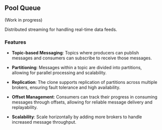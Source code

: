 ## Pool Queue 

(Work in progress)

Distributed streaming for handling real-time data feeds.

### Features

- **Topic-based Messaging**: Topics where producers can publish messages and consumers can subscribe to receive those messages.

- **Partitioning**: Messages within a topic are divided into partitions, allowing for parallel processing and scalability.

- **Replication**: The clone supports replication of partitions across multiple brokers, ensuring fault tolerance and high availability.

- **Offset Management**: Consumers can track their progress in consuming messages through offsets, allowing for reliable message delivery and replayability.

- **Scalability**: Scale horizontally by adding more brokers to handle increased message throughput.

